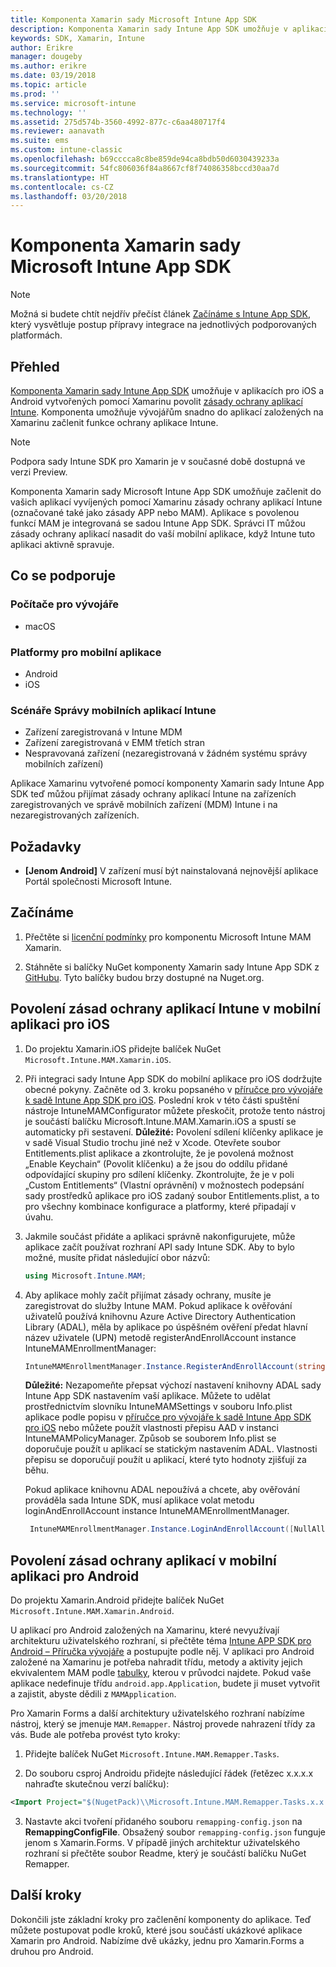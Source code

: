 ```yaml
---
title: Komponenta Xamarin sady Microsoft Intune App SDK
description: Komponenta Xamarin sady Intune App SDK umožňuje v aplikacích pro iOS a Android vytvořených pomocí Xamarinu povolit zásady ochrany aplikací Intune.
keywords: SDK, Xamarin, Intune
author: Erikre
manager: dougeby
ms.author: erikre
ms.date: 03/19/2018
ms.topic: article
ms.prod: ''
ms.service: microsoft-intune
ms.technology: ''
ms.assetid: 275d574b-3560-4992-877c-c6aa480717f4
ms.reviewer: aanavath
ms.suite: ems
ms.custom: intune-classic
ms.openlocfilehash: b69cccca8c8be859de94ca8bdb50d6030439233a
ms.sourcegitcommit: 54fc806036f84a8667cf8f74086358bccd30aa7d
ms.translationtype: HT
ms.contentlocale: cs-CZ
ms.lasthandoff: 03/20/2018
---
```

# <a name="microsoft-intune-app-sdk-xamarin-component"></a>Komponenta Xamarin sady Microsoft Intune App SDK

> [!NOTE]
> Možná si budete chtít nejdřív přečíst článek [Začínáme s Intune App SDK](app-sdk-get-started.md), který vysvětluje postup přípravy integrace na jednotlivých podporovaných platformách.

## <a name="overview"></a>Přehled
[Komponenta Xamarin sady Intune App SDK](https://github.com/msintuneappsdk/intune-app-sdk-xamarin) umožňuje v aplikacích pro iOS a Android vytvořených pomocí Xamarinu povolit [zásady ochrany aplikací Intune](/intune-classic/deploy-use/protect-app-data-using-mobile-app-management-policies-with-microsoft-intune). Komponenta umožňuje vývojářům snadno do aplikací založených na Xamarinu začlenit funkce ochrany aplikace Intune.

> [!NOTE]
> Podpora sady Intune SDK pro Xamarin je v současné době dostupná ve verzi Preview. 

Komponenta Xamarin sady Microsoft Intune App SDK umožňuje začlenit do vašich aplikací vyvíjených pomocí Xamarinu zásady ochrany aplikací Intune (označované také jako zásady APP nebo MAM). Aplikace s povolenou funkcí MAM je integrovaná se sadou Intune App SDK. Správci IT můžou zásady ochrany aplikací nasadit do vaší mobilní aplikace, když Intune tuto aplikaci aktivně spravuje.

## <a name="whats-supported"></a>Co se podporuje

### <a name="developer-machines"></a>Počítače pro vývojáře
* macOS


### <a name="mobile-app-platforms"></a>Platformy pro mobilní aplikace
* Android
* iOS


### <a name="intune-mobile-application-management-scenarios"></a>Scénáře Správy mobilních aplikací Intune

* Zařízení zaregistrovaná v Intune MDM
* Zařízení zaregistrovaná v EMM třetích stran
* Nespravovaná zařízení (nezaregistrovaná v žádném systému správy mobilních zařízení)

Aplikace Xamarinu vytvořené pomocí komponenty Xamarin sady Intune App SDK teď můžou přijímat zásady ochrany aplikací Intune na zařízeních zaregistrovaných ve správě mobilních zařízení (MDM) Intune i na nezaregistrovaných zařízeních.

## <a name="prerequisites"></a>Požadavky

* **[Jenom Android]** V zařízení musí být nainstalovaná nejnovější aplikace Portál společnosti Microsoft Intune.

## <a name="get-started"></a>Začínáme

1. Přečtěte si [licenční podmínky](https://github.com/msintuneappsdk/intune-app-sdk-xamarin/blob/master/Microsoft%20License%20Terms%20Intune%20App%20SDK%20Xamarin%20Component.pdf) pro komponentu Microsoft Intune MAM Xamarin.

2.  Stáhněte si balíčky NuGet komponenty Xamarin sady Intune App SDK z [GitHubu](https://github.com/msintuneappsdk/intune-app-sdk-xamarin). Tyto balíčky budou brzy dostupné na Nuget.org.  

## <a name="enabling-intune-app-protection-polices-in-your-ios-mobile-app"></a>Povolení zásad ochrany aplikací Intune v mobilní aplikaci pro iOS
1. Do projektu Xamarin.iOS přidejte balíček NuGet `Microsoft.Intune.MAM.Xamarin.iOS`.
2.  Při integraci sady Intune App SDK do mobilní aplikace pro iOS dodržujte obecné pokyny. Začněte od 3. kroku popsaného v [příručce pro vývojáře k sadě Intune App SDK pro iOS](app-sdk-ios.md#build-the-sdk-into-your-mobile-app). Poslední krok v této části spuštění nástroje IntuneMAMConfigurator můžete přeskočit, protože tento nástroj je součástí balíčku Microsoft.Intune.MAM.Xamarin.iOS a spustí se automaticky při sestavení.
    **Důležité:** Povolení sdílení klíčenky aplikace je v sadě Visual Studio trochu jiné než v Xcode. Otevřete soubor Entitlements.plist aplikace a zkontrolujte, že je povolená možnost „Enable Keychain“ (Povolit klíčenku) a že jsou do oddílu přidané odpovídající skupiny pro sdílení klíčenky. Zkontrolujte, že je v poli „Custom Entitlements“ (Vlastní oprávnění) v možnostech podepsání sady prostředků aplikace pro iOS zadaný soubor Entitlements.plist, a to pro všechny kombinace konfigurace a platformy, které připadají v úvahu.
3.  Jakmile součást přidáte a aplikaci správně nakonfigurujete, může aplikace začít používat rozhraní API sady Intune SDK. Aby to bylo možné, musíte přidat následující obor názvů:

      ```csharp
      using Microsoft.Intune.MAM;
      ```
4. Aby aplikace mohly začít přijímat zásady ochrany, musíte je zaregistrovat do služby Intune MAM. Pokud aplikace k ověřování uživatelů používá knihovnu Azure Active Directory Authentication Library (ADAL), měla by aplikace po úspěšném ověření předat hlavní název uživatele (UPN) metodě registerAndEnrollAccount instance IntuneMAMEnrollmentManager:
      ```csharp
      IntuneMAMEnrollmentManager.Instance.RegisterAndEnrollAccount(string identity);
      ```
      **Důležité:** Nezapomeňte přepsat výchozí nastavení knihovny ADAL sady Intune App SDK nastavením vaší aplikace. Můžete to udělat prostřednictvím slovníku IntuneMAMSettings v souboru Info.plist aplikace podle popisu v [příručce pro vývojáře k sadě Intune App SDK pro iOS](app-sdk-ios.md#configure-settings-for-the-intune-app-sdk) nebo můžete použít vlastnosti přepisu AAD v instanci IntuneMAMPolicyManager. Způsob se souborem Info.plist se doporučuje použít u aplikací se statickým nastavením ADAL. Vlastnosti přepisu se doporučují použít u aplikací, které tyto hodnoty zjišťují za běhu. 
      
      Pokud aplikace knihovnu ADAL nepoužívá a chcete, aby ověřování prováděla sada Intune SDK, musí aplikace volat metodu loginAndEnrollAccount instance IntuneMAMEnrollmentManager.
      ```csharp
       IntuneMAMEnrollmentManager.Instance.LoginAndEnrollAccount([NullAllowed] string identity);
      ```

## <a name="enabling-app-protection-policies-in-your-android-mobile-app"></a>Povolení zásad ochrany aplikací v mobilní aplikaci pro Android
Do projektu Xamarin.Android přidejte balíček NuGet `Microsoft.Intune.MAM.Xamarin.Android`.

U aplikací pro Android založených na Xamarinu, které nevyužívají architekturu uživatelského rozhraní, si přečtěte téma [Intune APP SDK pro Android – Příručka vývojáře](app-sdk-android.md) a postupujte podle něj. V aplikaci pro Android založené na Xamarinu je potřeba nahradit třídu, metody a aktivity jejich ekvivalentem MAM podle [tabulky](app-sdk-android.md#replace-classes-methods-and-activities-with-their-mam-equivalent), kterou v průvodci najdete. Pokud vaše aplikace nedefinuje třídu `android.app.Application`, budete ji muset vytvořit a zajistit, abyste dědili z `MAMApplication`.

Pro Xamarin Forms a další architektury uživatelského rozhraní nabízíme nástroj, který se jmenuje `MAM.Remapper`. Nástroj provede nahrazení třídy za vás. Bude ale potřeba provést tyto kroky:

1.  Přidejte balíček NuGet `Microsoft.Intune.MAM.Remapper.Tasks`.

2.  Do souboru csproj Androidu přidejte následující řádek (řetězec x.x.x.x nahraďte skutečnou verzí balíčku):
  ```xml
 <Import Project="$(NugetPack)\\Microsoft.Intune.MAM.Remapper.Tasks.x.x.x.x\\build\\MonoAndroid10\\Microsoft.Intune.MAM.Remapper.targets" />
  ```

3.  Nastavte akci tvoření přidaného souboru `remapping-config.json` na **RemappingConfigFile**. Obsažený soubor `remapping-config.json` funguje jenom s Xamarin.Forms. V případě jiných architektur uživatelského rozhraní si přečtěte soubor Readme, který je součástí balíčku NuGet Remapper.

## <a name="next-steps"></a>Další kroky

Dokončili jste základní kroky pro začlenění komponenty do aplikace. Teď můžete postupovat podle kroků, které jsou součástí ukázkové aplikace Xamarin pro Android. Nabízíme dvě ukázky, jednu pro Xamarin.Forms a druhou pro Android.
